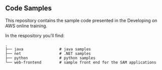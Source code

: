 
## Code Samples

This repository contains the sample code presented in the Developing on AWS online training.

In the respository you'll find:

```
.
├── java                # java samples
├── net                 # .NET samples
├── python              # python samples
└── web-frontend        # sample front end for the SAM applications
```
